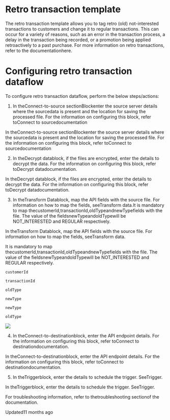 # Retro transaction template

The retro transaction template allows you to tag retro (old) not-interested transactions to customers and change it to regular transactions. This can occur for a variety of reasons, such as an error in the transaction process, a delay in the transaction being recorded, or a promotion being applied retroactively to a past purchase. For more information on retro transactions, refer to the documentationhere.

# Configuring retro transaction dataflow

To configure retro transaction dataflow, perform the below steps/actions:

1. In theConnect-to-source sectionBlockenter the source server details where the sourcedata is present and the location for saving the processed file. For the information on configuring this block, refer toConnect to sourcedocumentation

In theConnect-to-source sectionBlockenter the source server details where the sourcedata is present and the location for saving the processed file. For the information on configuring this block, refer toConnect to sourcedocumentation

2. In theDecrypt datablock, if the files are encrypted, enter the details to decrypt the data. For the information on configuring this block, refer toDecrypt datadocumentation.

In theDecrypt datablock, if the files are encrypted, enter the details to decrypt the data. For the information on configuring this block, refer toDecrypt datadocumentation.

3. In theTransform Datablock, map the API fields with the source file. For information on how to map the fields, seeTransform data.It is mandatory to map thecustomerId,transactionId,oldTypeandnewTypefields with the file. The value of the fieldsnewTypeandoldTypewill be NOT_INTERESTED and REGULAR respectively.

In theTransform Datablock, map the API fields with the source file. For information on how to map the fields, seeTransform data.

It is mandatory to map thecustomerId,transactionId,oldTypeandnewTypefields with the file. The value of the fieldsnewTypeandoldTypewill be NOT_INTERESTED and REGULAR respectively.

`customerId`

`transactionId`

`oldType`

`newType`

`newType`

`oldType`

![](https://files.readme.io/d6d3237-image.png)

4. In theConnect-to-destinationblock, enter the API endpoint details. For the information on configuring this block, refer toConnect to destinationdocumentation.

In theConnect-to-destinationblock, enter the API endpoint details. For the information on configuring this block, refer toConnect to destinationdocumentation.

5. In theTriggerblock, enter the details to schedule the trigger. SeeTrigger.

In theTriggerblock, enter the details to schedule the trigger. SeeTrigger.

For troubleshooting information, refer to thetroubleshooting sectionof the documentation.

Updated11 months ago